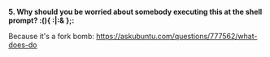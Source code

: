 **5. Why should you be worried about somebody executing this at the shell prompt? :(){ :|:& };:**

Because it's a fork bomb:
https://askubuntu.com/questions/777562/what-does-do
